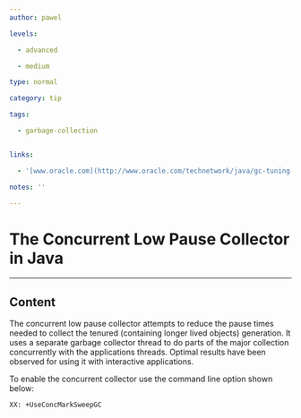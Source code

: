 ```yaml
---
author: pawel

levels:

  - advanced

  - medium

type: normal

category: tip

tags:

  - garbage-collection


links:

  - '[www.oracle.com](http://www.oracle.com/technetwork/java/gc-tuning-5-138395.html#0.0.0.%20The%20Concurrent%20Low%20Pause%20Collector%7Coutline){website}'

notes: ''

---
```


# The Concurrent Low Pause Collector in Java

---

## Content

The concurrent low pause collector attempts to reduce the pause times needed to collect the tenured (containing longer lived objects) generation. It uses a separate garbage collector thread to do parts of the major collection concurrently with the applications threads. Optimal results have been observed for using it with interactive applications.

To enable the concurrent collector use the command line option shown below:

```
XX: +UseConcMarkSweepGC
```
